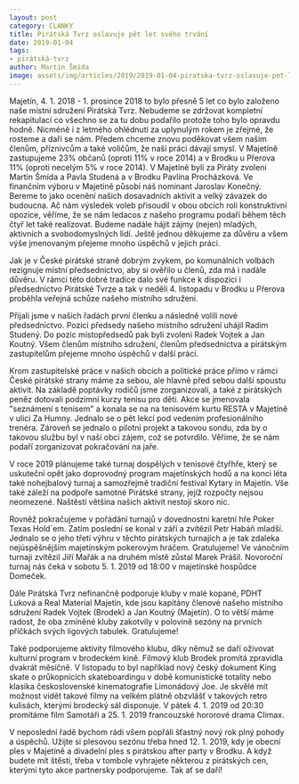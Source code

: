 ```yaml
---
layout: post
category: CLANKY
title: Pirátská Tvrz oslavuje pět let svého trvání
date: 2019-01-04
tags: 
- pirátská-tvrz
author: Martin Šmída
image: assets/img/articles/2019/2019-01-04-piratska-tvrz-oslavuje-pet-let-sveho-trvani.jpg  #751x422 pixelu
---
```

Majetín, 4. 1. 2018 - 1. prosince 2018 to bylo přesně 5 let co bylo založeno naše místní sdružení Pirátská Tvrz. Nebudeme se zdržovat kompletní rekapitulací co všechno se za tu dobu podařilo protože toho bylo opravdu hodně. Nicméně i z letmého ohlédnutí za uplynulým rokem je zřejmé, že rosteme a daří se nám. Předem chceme znovu poděkovat všem našim členům, příznivcům a také voličům, že naší práci dávají smysl. V Majetíně zastupujeme 23% občanů (oproti 11% v roce 2014) a v Brodku u Přerova 11% (oproti necelým 5% v roce 2014). V Majetíně byli za Piráty zvoleni Martin Šmída a Pavla Studená a v Brodku Pavlína Procházková. Ve finančním výboru v Majetíně působí náš nominant Jaroslav Konečný. Bereme to jako ocenění našich dosavadních aktivit a velký závazek do budoucna. Ač nám výsledek voleb přisoudil v obou obcích roli konstruktivní opozice, věříme, že se nám ledacos z našeho programu podaří během těch čtyř let také realizovat. Budeme nadále hájit zájmy (nejen) mladých, aktivních a svobodomyslných lidí. Ještě jednou děkujeme za důvěru a všem výše jmenovaným přejeme mnoho úspěchů v jejich práci.

Jak je v České pirátské straně dobrým zvykem, po komunálních volbách rezignuje místní předsednictvo, aby si ověřilo u členů, zda má i nadále důvěru. V rámci této dobré tradice dalo své funkce k dispozici i předsednictvo Pirátské Tvrze a tak v neděli 4. listopadu v Brodku u Přerova proběhla veřejná schůze našeho místního sdružení.

Přijali jsme v našich řadách první členku a následně volili nové předsednictvo. Pozici předsedy našeho místního sdružení uhájil Radim Studený. Do pozic místopředsedů pak byli zvoleni Radek Vojtek a Jan Koutný. Všem členům místního sdružení, členům předsednictva a pirátským zastupitelům přejeme mnoho úspěchů v další práci.

Krom zastupitelské práce v našich obcích a politické práce přímo v rámci České pirátské strany máme za sebou, ale hlavně před sebou další spoustu aktivit. Na základě poptávky rodičů jsme zorganizovali, a také z pirátských peněz dotovali podzimní kurzy tenisu pro děti. Akce se jmenovala "seznámení s tenisem" a konala se na na tenisovém kurtu RESTA v Majetíně v ulici Za Humny. Jednalo se o pět lekcí pod vedením profesionálního trenéra. Zároveň se jednalo o pilotní projekt a takovou sondu, zda by o takovou službu byl v naší obci zájem, což se potvrdilo. Věříme, že se nám podaří zorganizovat pokračování na jaře.

V roce 2019 plánujeme také turnaj dospělých v tenisové čtyřhře, který se uskuteční opět jako doprovodný program majetínských hodů a na konci léta také nohejbalový turnaj a samozřejmě tradiční festival Kytary in Majetín. Vše také záleží na podpoře samotné Pirátské strany, jejíž rozpočty nejsou neomezené. Naštěstí většina našich aktivit nestojí skoro nic.

Rovněž pokračujeme v pořádání turnajů v dovednostní karetní hře Poker Texas Hold´em. Zatím poslední se konal v září a zvítězil Petr Habáň mladší. Jednalo se o jeho třetí výhru v těchto pirátských turnajích a je tak zdaleka nejúspěšnějším majetínským pokerovým hráčem. Gratulujeme! Ve vánočním turnaji zvítězil Jiří Mařák a na druhém místě zůstal Marek Prášil. Novoroční turnaj nás čeká v sobotu 5. 1. 2019 od 18:00 v majetínské hospůdce Domeček.

Dále Pirátská Tvrz nefinančně podporuje kluby v malé kopané, PDHT Luková a Real Material Majetín, kde jsou kapitány členové našeho místního sdružení Radek Vojtek (Brodek) a Jan Koutný (Majetín). O to větší máme radost, že oba zmíněné kluby zakotvily v polovině sezóny na prvních příčkách svých ligových tabulek. Gratulujeme!

Také podporujeme aktivity filmového klubu, díky němuž se daří oživovat kulturní program v brodeckém kině. Filmový klub Brodek promítá zpravidla dvakrát měsíčně. V listopadu to byl například nový český dokument King skate o průkopnících skateboardingu v době komunistické totality nebo klasika československé kinematografie Limonádový Joe. Je skvělé mít možnost vidět takové filmy na velkém plátně obzvlášť v takových retro kulisách, kterými brodecký sál disponuje. V pátek 4. 1. 2019 od 20:30 promítáme film Samotáři a 25. 1. 2019 francouzské hororové drama Climax.

V neposlední řadě bychom rádi všem popřáli šťastný nový rok plný pohody a úspěchů. Užijte si plesovou sezónu třeba hned 12. 1. 2019, kdy je obecní ples v Majetíně a divadelní ples s pirátskou after party v Brodku. A když budete mít štěstí, třeba v tombole vyhrajete některou z pirátských cen, kterými tyto akce partnersky podporujeme. Tak ať se daří! 
